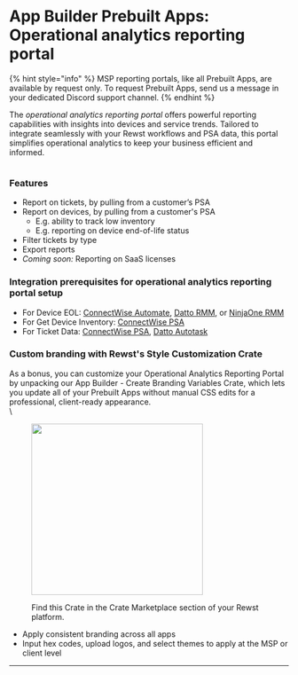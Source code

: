 # App Builder Prebuilt Apps: Operational analytics reporting portal

{% hint style="info" %}
MSP reporting portals, like all Prebuilt Apps, are available by request only. To request Prebuilt Apps, send us a message in your dedicated Discord support channel.
{% endhint %}

The _operational analytics reporting portal_ offers powerful reporting capabilities with insights into devices and service trends. Tailored to integrate seamlessly with your Rewst workflows and PSA data, this portal simplifies operational analytics to keep your business efficient and informed.

<figure><img src="../../../.gitbook/assets/image (34).png" alt=""><figcaption></figcaption></figure>

### Features

* Report on tickets, by pulling from a customer’s PSA
* Report on devices, by pulling from a customer's PSA
  * E.g. ability to track low inventory
  * E.g. reporting on device end-of-life status
* Filter tickets by type
* Export reports
* _Coming soon:_ Reporting on SaaS licenses

### Integration prerequisites for operational analytics reporting portal setup

* For Device EOL: [ConnectWise Automate](../../configuration/integrations/integration-guides/connectwise-automate-integration-setup.md), [Datto RMM,](../../configuration/integrations/integration-guides/datto-rmm-integration-setup.md) or [NinjaOne RMM](../../configuration/integrations/integration-guides/ninjaone-integration-setup.md)
* For Get Device Inventory: [ConnectWise PSA](../../configuration/integrations/integration-guides/connectwise-integration-setup.md)
* For Ticket Data: [ConnectWise PSA](../../configuration/integrations/integration-guides/connectwise-integration-setup.md), [Datto Autotask](../../configuration/integrations/integration-guides/datto-psa-integration-setup/)

### Custom branding with Rewst's Style Customization Crate

As a bonus, you can customize your Operational Analytics Reporting Portal by unpacking our App Builder - Create Branding Variables Crate, which lets you update all of your Prebuilt Apps without manual CSS edits for a professional, client-ready appearance.\
\


<figure><img src="../../../.gitbook/assets/Screenshot 2025-08-08 at 4.40.40 PM.png" alt="" width="309"><figcaption><p>Find this Crate in the Crate Marketplace section of your Rewst platform.</p></figcaption></figure>

* Apply consistent branding across all apps
* Input hex codes, upload logos, and select themes to apply at the MSP or client level



***

